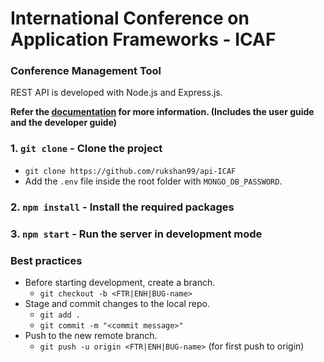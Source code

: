 # International Conference on Application Frameworks - ICAF
### Conference Management Tool
REST API is developed with Node.js and Express.js.

**Refer the [documentation](http://rukshanjayasekara.me/docs-ICAF) for more information. (Includes the user guide and the developer guide)**

### 1. `git clone` - Clone the project
* `git clone https://github.com/rukshan99/api-ICAF`
* Add the `.env` file inside the root folder with `MONGO_DB_PASSWORD`.
### 2. `npm install` - Install the required packages

### 3. `npm start` - Run the server in development mode

### Best practices
* Before starting development, create a branch.
  * `git checkout -b <FTR|ENH|BUG-name>`
* Stage and commit changes to the local repo.
  * `git add .`
  * `git commit -m "<commit message>"`
* Push to the new remote branch.
  * `git push -u origin <FTR|ENH|BUG-name>` (for first push to origin)
